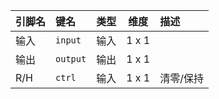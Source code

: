 <!--
DO NOT EDIT THIS FILE DIRECTLY.
This file is generated by tools/comp-docs.js.
All changes will be overwritten by regeneration.
-->

<slot class="model-pins">

| 引脚名 | 键名 | 类型 | 维度 | 描述 |
|:------ |:---- |:----:|:----:|:---- |
| 输入 | `input` | 输入 | 1 x 1 |  |
| 输出 | `output` | 输出 | 1 x 1 |  |
| R/H | `ctrl` | 输入 | 1 x 1 | 清零/保持 |

</slot>
